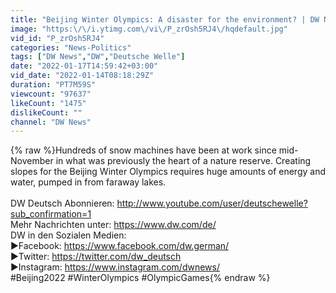 ```yaml
---
title: "Beijing Winter Olympics: A disaster for the environment? | DW News"
image: "https:\/\/i.ytimg.com\/vi\/P_zrOsh5RJ4\/hqdefault.jpg"
vid_id: "P_zrOsh5RJ4"
categories: "News-Politics"
tags: ["DW News","DW","Deutsche Welle"]
date: "2022-01-17T14:59:42+03:00"
vid_date: "2022-01-14T08:18:29Z"
duration: "PT7M59S"
viewcount: "97637"
likeCount: "1475"
dislikeCount: ""
channel: "DW News"
---
```

{% raw %}Hundreds of snow machines have been at work since mid-November in what was previously the heart of a nature reserve. Creating slopes for the Beijing Winter Olympics requires huge amounts of energy and water, pumped in from faraway lakes. <br /><br />DW Deutsch Abonnieren: <a rel="nofollow" target="blank" href="http://www.youtube.com/user/deutschewelle?sub_confirmation=1">http://www.youtube.com/user/deutschewelle?sub_confirmation=1</a><br />Mehr Nachrichten unter: <a rel="nofollow" target="blank" href="https://www.dw.com/de/">https://www.dw.com/de/</a><br />DW in den Sozialen Medien:<br />►Facebook: <a rel="nofollow" target="blank" href="https://www.facebook.com/dw.german/">https://www.facebook.com/dw.german/</a><br />►Twitter: <a rel="nofollow" target="blank" href="https://twitter.com/dw_deutsch">https://twitter.com/dw_deutsch</a><br />►Instagram: <a rel="nofollow" target="blank" href="https://www.instagram.com/dwnews/">https://www.instagram.com/dwnews/</a><br />#Beijing2022 #WinterOlympics #OlympicGames{% endraw %}
